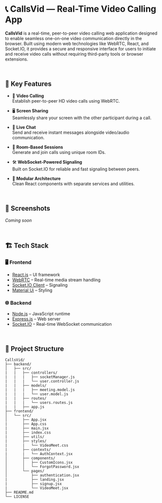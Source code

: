 # 📞 CallsVid — Real-Time Video Calling App</h1> 

**CallsVid** is a real-time, peer-to-peer video calling web application designed to enable seamless one-on-one video communication directly in the browser. Built using modern web technologies like WebRTC, React, and Socket.IO, it provides a secure and responsive interface for users to initiate and receive video calls without requiring third-party tools or browser extensions.

<br>

## 🎯 Key Features

- 🎥 **Video Calling**  
  Establish peer-to-peer HD video calls using WebRTC.

- 🖥️ **Screen Sharing**  
  Seamlessly share your screen with the other participant during a call.

- 💬 **Live Chat**  
  Send and receive instant messages alongside video/audio communication.

- 🔗 **Room-Based Sessions**  
  Generate and join calls using unique room IDs.

- 🛠️ **WebSocket-Powered Signaling**  
  Built on Socket.IO for reliable and fast signaling between peers.

- 🧩 **Modular Architecture**  
  Clean React components with separate services and utilities.

<br>

## 📸 Screenshots

<!-- Add screenshots or GIFs here -->
*Coming soon*

<br>

## 🏗️ Tech Stack

### 🖥️ Frontend
- [React.js](https://reactjs.org/) – UI framework
- [WebRTC](https://webrtc.org/) – Real-time media stream handling
- [Socket.IO Client](https://socket.io/docs/v4/client-api/) – Signaling
- [Material Ui](https://mui.com/) – Styling

### 🌐 Backend
- [Node.js](https://nodejs.org/) – JavaScript runtime
- [Express.js](https://expressjs.com/) – Web server
- [Socket.IO](https://socket.io/) – Real-time WebSocket communication

<br>

## 🧭 Project Structure

```plaintext
CallsVid/
├── backend/
│   ├── src/
|   |   ├── controllers/
|   |   |   ├── socketManager.js
|   |   |   └── user.controller.js
|   |   ├── models/
|   |   |   ├── meeting.model.js
|   |   |   └── user.model.js
|   |   ├── routes/
|   |   |   └── users.routes.js
|   |   ├── app.js             
├── frontend/
│   └── src/
│       ├── App.jsx
|       ├── App.css
|       ├── main.jsx
|       ├── index.css
|       ├── utils/
|       ├── styles/
|       |   └── VideoMeet.css
|       ├── contexts/
|       |   └── AuthContext.jsx
│       ├── components/
│       │   ├── CustomIcons.jsx
│       │   └── ForgotPassword.jsx
│       └── pages/
│           ├── authentication.jsx
|           ├── landing.jsx
|           ├── signup.jsx
|           └── VideoMeet.jsx
├── README.md
└── LICENSE
